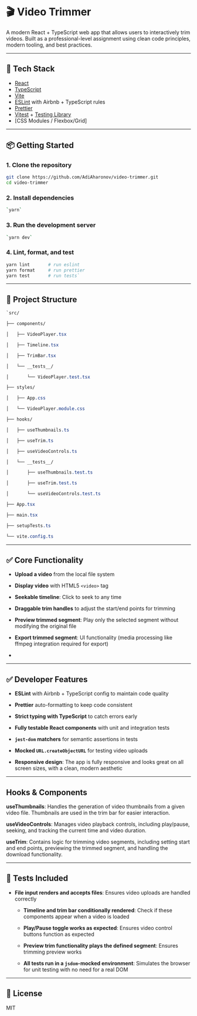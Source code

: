 # 🎬 Video Trimmer

A modern React + TypeScript web app that allows users to interactively trim videos. Built as a professional-level assignment using clean code principles, modern tooling, and best practices.

---

## 🧰 Tech Stack

- [React](https://reactjs.org/)
- [TypeScript](https://www.typescriptlang.org/)
- [Vite](https://vitejs.dev/)
- [ESLint](https://eslint.org/) with Airbnb + TypeScript rules
- [Prettier](https://prettier.io/)
- [Vitest](https://vitest.dev/) + [Testing Library](https://testing-library.com/)
- [CSS Modules / Flexbox/Grid]

---

## 📦 Getting Started

### 1\. Clone the repository
```bash
git clone https://github.com/AdiAharonov/video-trimmer.git
cd video-trimmer
```

### 2\. Install dependencies

```bash
`yarn`
```

### 3\. Run the development server

```bash
`yarn dev`
```

### 4\. Lint, format, and test

```bash
yarn lint       # run eslint
yarn format     # run prettier
yarn test       # run tests`
```
---

📁 Project Structure
--------------------

```css
`src/

├── components/

│   ├── VideoPlayer.tsx

│   ├── Timeline.tsx

│   ├── TrimBar.tsx

│   └── __tests__/

│       └── VideoPlayer.test.tsx

├── styles/

│   ├── App.css

│   └── VideoPlayer.module.css

├── hooks/

│   ├── useThumbnails.ts

│   ├── useTrim.ts

│   ├── useVideoControls.ts

│   └── __tests__/

│       ├── useThumbnails.test.ts

│       ├── useTrim.test.ts

│       └── useVideoControls.test.ts

├── App.tsx

├── main.tsx

├── setupTests.ts

└── vite.config.ts
```

---

 ✅ Core Functionality
-----------------
-   **Upload a video** from the local file system

-   **Display video** with HTML5 `<video>` tag

-   **Seekable timeline**: Click to seek to any time

-   **Draggable trim handles** to adjust the start/end points for trimming

-   **Preview trimmed segment**: Play only the selected segment without modifying the original file

-   **Export trimmed segment**: UI functionality (media processing like ffmpeg integration required for export)
-   

---
 ✅ Developer Features
-----------------

-   **ESLint** with Airbnb + TypeScript config to maintain code quality

-   **Prettier** auto-formatting to keep code consistent

-   **Strict typing with TypeScript** to catch errors early

-   **Fully testable React components** with unit and integration tests

-   **`jest-dom` matchers** for semantic assertions in tests

-   **Mocked `URL.createObjectURL`** for testing video uploads

-   **Responsive design**: The app is fully responsive and looks great on all screen sizes, with a clean, modern aesthetic
---

 Hooks & Components
-----------------
 **useThumbnails**: Handles the generation of video thumbnails from a given video file. Thumbnails are used in the trim bar for easier interaction.

 **useVideoControls**: Manages video playback controls, including play/pause, seeking, and tracking the current time and video duration.

 **useTrim**: Contains logic for trimming video segments, including setting start and end points, previewing the trimmed segment, and handling the download functionality.

---

🧪 Tests Included
-----------------

-   **File input renders and accepts files**: Ensures video uploads are handled correctly

    -   **Timeline and trim bar conditionally rendered**: Check if these components appear when a video is loaded

    -   **Play/Pause toggle works as expected**: Ensures video control buttons function as expected

    -   **Preview trim functionality plays the defined segment**: Ensures trimming preview works

    -   **All tests run in a `jsdom`-mocked environment**: Simulates the browser for unit testing with no need for a real DOM
---

📜 License
----------

MIT